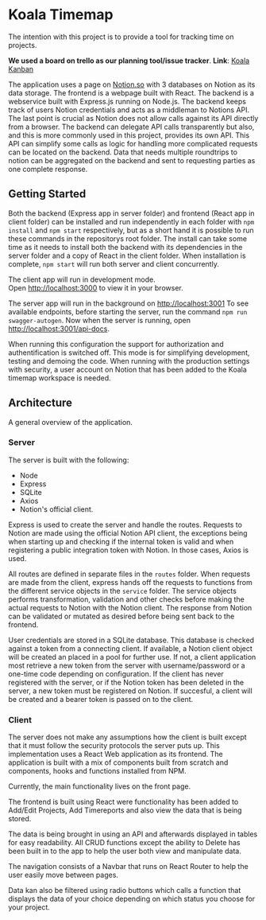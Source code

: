 # Koala Timemap

The intention with this project is to provide a tool for tracking time on projects.

**We used a board on trello as our planning tool/issue tracker**.
**Link**: [Koala Kanban](https://trello.com/b/rp5OgZdT/koala-time-map)

The application uses a page on [Notion.so](https://www.notion.so/) with 3 databases on Notion as its data storage. The frontend is a webpage built with React. The backend is a webservice built with Express.js running on Node.js. The backend keeps track of users Notion credentials and acts as a middleman to Notions API. The last point is crucial as Notion does not allow calls against its API directly from a browser. The backend can delegate API calls transparently but also, and this is more commonly used in this project, provides its own API. This API can simplify some calls as logic for handling more complicated requests can be located on the backend. Data that needs multiple roundtrips to notion can be aggregated on the backend and sent to requesting parties as one complete response.


## Getting Started

Both the backend (Express app in server folder) and frontend (React app in client folder) can be installed and run independently in each folder with `npm install` and `npm start` respectively, but as a short hand it is possible to run these commands in the repositorys root folder. The install can take some time as it needs to install both the backend with its dependencies in the server folder and a copy of React in the client folder. When installation is complete, `npm start` will run both server and client concurrently.

The client app will run in development mode.\
Open [http://localhost:3000](http://localhost:3000) to view it in your browser.

The server app will run in the background on [http://localhost:3001](http://localhost:3001)
To see available endpoints, before starting the server, run the command `npm run swagger-autogen`. Now when the server is running, open [http://localhost:3001/api-docs](http://localhost:3001/api-docs).

When running this configuration the support for authorization and authentification is switched off. This mode is for simplifying development, testing and demoing the code. When running with the production settings with security, a user account on Notion that has been added to the Koala timemap workspace is needed.

## Architecture

A general overview of the application.

### Server

The server is built with the following:

- Node
- Express
- SQLite
- Axios
- Notion's official client.

Express is used to create the server and handle the routes.
Requests to Notion are made using the official Notion API client, the exceptions being when starting up and checking if the internal token is valid and when registering a public integration token with Notion. In those cases, Axios is used.

All routes are defined in separate files in the `routes` folder. When requests are made from the client, express hands off the requests to functions from the different service objects in the `service` folder. The service objects performs transformation, validation and other checks before making the actual requests to Notion with the Notion client. The response from Notion can be validated or mutated as desired before being sent back to the frontend.

User credentials are stored in a SQLite database. This database is checked against a token from a connecting client. If available, a Notion client object will be created an placed in a pool for further use. If not, a client application most retrieve a new token from the server with username/password or a one-time code depending on configuration. If the client has never registered with the server, or if the Notion token has been deleted in the server, a new token must be registered on Notion. If succesful, a client will be created and a bearer token is passed on to the client.

### Client

The server does not make any assumptions how the client is built except that it must follow the security protocols the server puts up. This implementation uses a React Web application as its frontend. The application is built with a mix of  components built from scratch and components, hooks and functions installed from NPM.

Currently, the main functionality lives on the front page.

The frontend is built using React were functionality has been added to Add/Edit Projects, Add Timereports and also view the data that is being stored.

The data is being brought in using an API and afterwards displayed in tables for easy readability.
All CRUD functions except the ability to Delete has been built in to the app to help the user both view and manipulate data.

The navigation consists of a Navbar that runs on React Router to help the user easily move between pages.

Data kan also be filtered using radio buttons which calls a function that displays the data of your choice depending on which status you choose for your project.
